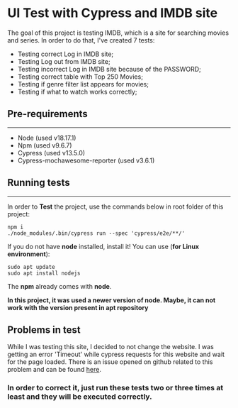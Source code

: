 # **UI Test with Cypress and IMDB site**

The goal of this project is testing IMDB, which is a site for searching movies and series. In order to do that, I've created 7 tests:

*   Testing correct Log in IMDB site;
*   Testing Log out from IMDB site;
*   Testing incorrect Log in IMDB site because of the PASSWORD;
*   Testing correct table with Top 250 Movies;
*   Testing if genre filter list appears for movies;
*   Testing if what to watch works correctly;

## **Pre-requirements**
---
*   Node (used v18.17.1)
*   Npm (used v9.6.7)
*   Cypress (used v13.5.0)
*   Cypress-mochawesome-reporter (used v3.6.1)

## **Running tests**
---
In order to **Test** the project, use the commands below in root folder of this project:

```shell
npm i
./node_modules/.bin/cypress run --spec 'cypress/e2e/**/'
```

If you do not have **node** installed, install it! You can use (**for Linux environment**):

```shell
sudo apt update
sudo apt install nodejs
```
The **npm** already comes with **node**.

**In this project, it was used a newer version of node. Maybe, it can not work with the version present in apt repository**

## **Problems in test**
While I was testing this site, I decided to not change the website. I was getting an error 'Timeout' while cypress requests for this website and wait for the page loaded. There is an issue opened on github related to this problem and can be found [here](https://github.com/cypress-io/cypress/issues/28114).

### **In order to correct it, just run these tests two or three times at least and they will be executed correctly.**  